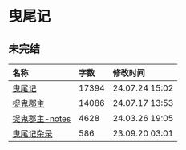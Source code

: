 # 曳尾记

## 未完结

|名称|字数|修改时间|
|:-|:-|:-|
|[曳尾记](曳尾记.md)|17394|24.07.24 15:02|
|[捉鬼郡主](捉鬼郡主.md)|14086|24.07.17 13:53|
|[捉鬼郡主-notes](捉鬼郡主-notes.md)|4628|24.03.26 19:05|
|[曳尾记杂录](曳尾记杂录.md)|586|23.09.20 03:01|
